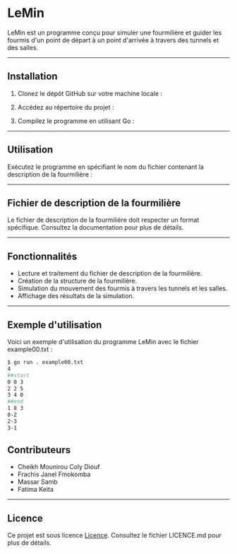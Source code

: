 # LeMin

LeMin est un programme conçu pour simuler une fourmilière et guider les fourmis d'un point de départ à un point d'arrivée à travers des tunnels et des salles.

---

## Installation

1. Clonez le dépôt GitHub sur votre machine locale :

2. Accédez au répertoire du projet :
3. Compilez le programme en utilisant Go :

---

## Utilisation

Exécutez le programme en spécifiant le nom du fichier contenant la description de la fourmilière :

---

## Fichier de description de la fourmilière

Le fichier de description de la fourmilière doit respecter un format spécifique. Consultez la documentation pour plus de détails.

---

## Fonctionnalités

- Lecture et traitement du fichier de description de la fourmilière.
- Création de la structure de la fourmilière.
- Simulation du mouvement des fourmis à travers les tunnels et les salles.
- Affichage des résultats de la simulation.


---

## Exemple d'utilisation

Voici un exemple d'utilisation du programme LeMin avec le fichier example00.txt :

```bash
$ go run . example00.txt
4
##start
0 0 3
2 2 5
3 4 0
##end
1 8 3
0-2
2-3
3-1
```
## Contributeurs

- Cheikh Mounirou Coly Diouf
- Frachis Janel Fmokomba
- Massar Samb
- Fatima Keita

---

## Licence

Ce projet est sous licence [Licence](LICENCE.md). Consultez le fichier LICENCE.md pour plus de détails.
